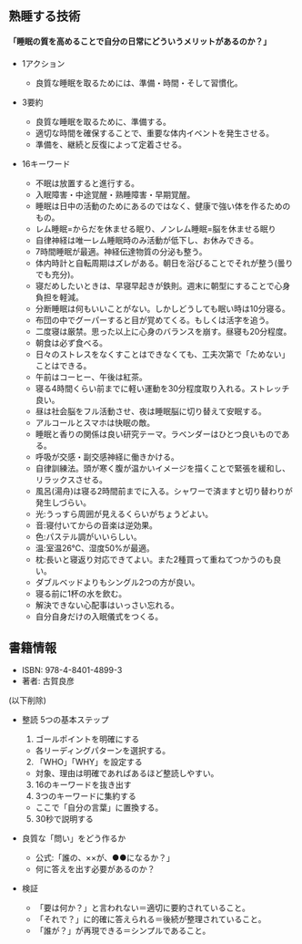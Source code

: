 ## 熟睡する技術  

#### 「睡眠の質を高めることで自分の日常にどういうメリットがあるのか？」  

+ 1アクション  
  - 良質な睡眠を取るためには、準備・時間・そして習慣化。 

+ 3要約  
  - 良質な睡眠を取るために、準備する。  
  - 適切な時間を確保することで、重要な体内イベントを発生させる。 
  - 準備を、継続と反復によって定着させる。 

+ 16キーワード  
  - 不眠は放置すると進行する。  
  - 入眠障害・中途覚醒・熟睡障害・早期覚醒。  
  - 睡眠は日中の活動のためにあるのではなく、健康で強い体を作るためのもの。  
  - レム睡眠=からだを休ませる眠り、ノンレム睡眠=脳を休ませる眠り  
  - 自律神経は唯一レム睡眠時のみ活動が低下し、お休みできる。
  - 7時間睡眠が最適。神経伝達物質の分泌も整う。  
  - 体内時計と自転周期はズレがある。朝日を浴びることでそれが整う(曇りでも充分)。 
  - 寝だめしたいときは、早寝早起きが鉄則。週末に朝型にすることで心身負担を軽減。  
  - 分断睡眠は何もいいことがない。しかしどうしても眠い時は10分寝る。  
  - 布団の中でグーパーすると目が覚めてくる。もしくは活字を追う。  
  - 二度寝は厳禁。思った以上に心身のバランスを崩す。昼寝も20分程度。  
  - 朝食は必ず食べる。  
  - 日々のストレスをなくすことはできなくても、工夫次第で「ためない」ことはできる。  
  - 午前はコーヒー、午後は紅茶。  
  - 寝る4時間くらい前までに軽い運動を30分程度取り入れる。ストレッチ良い。  
  - 昼は社会脳をフル活動させ、夜は睡眠脳に切り替えて安眠する。  
  - アルコールとスマホは快眠の敵。  
  - 睡眠と香りの関係は良い研究テーマ。ラベンダーはひとつ良いものである。  
  - 呼吸が交感・副交感神経に働きかける。 
  - 自律訓練法。頭が寒く腹が温かいイメージを描くことで緊張を緩和し、リラックスさせる。  
  - 風呂(湯舟)は寝る2時間前までに入る。シャワーで済ますと切り替わりが発生しづらい。  
  - 光:うっすら周囲が見えるくらいがちょうどよい。  
  - 音:寝付いてからの音楽は逆効果。  
  - 色:パステル調がいいらしい。  
  - 温:室温26℃、湿度50%が最適。  
  - 枕:長いと寝返り対応できてよい。また2種買って重ねてつかうのも良い。  
  - ダブルベッドよりもシングル2つの方が良い。  
  - 寝る前に1杯の水を飲む。  
  - 解決できない心配事はいっさい忘れる。  
  - 自分自身だけの入眠儀式をつくる。  


## 書籍情報  

+ ISBN: 978-4-8401-4899-3  
+ 著者: 古賀良彦 

(以下削除) 

+ 整読 5つの基本ステップ 
  1. ゴールポイントを明確にする 
    - 各リーディングパターンを選択する。 
  2. 「WHO」「WHY」を設定する 
    - 対象、理由は明確であればあるほど整読しやすい。 
  3. 16のキーワードを抜き出す 
  4. 3つのキーワードに集約する 
    - ここで「自分の言葉」に置換する。 
  5. 30秒で説明する 

+ 良質な「問い」をどう作るか 
  - 公式:「誰の、××が、●●になるか？」  
  - 何に答えを出す必要があるのか？ 

+ 検証 
  - 「要は何か？」と言われない＝適切に要約されていること。 
  - 「それで？」に的確に答えられる＝後続が整理されていること。 
  - 「誰が？」が再現できる＝シンプルであること。


